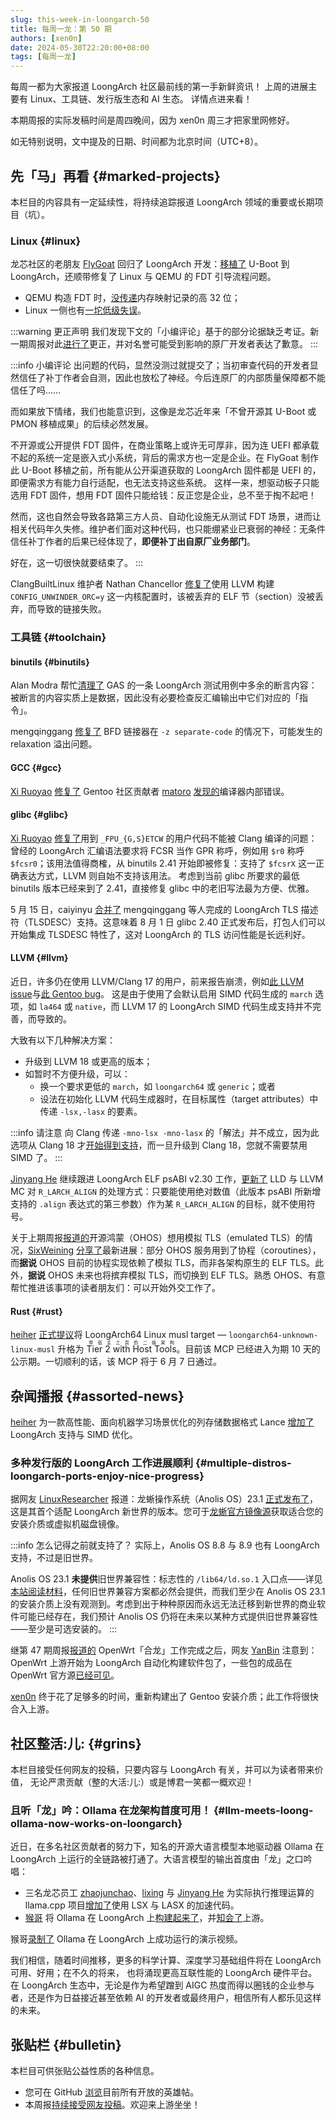 ```yaml
---
slug: this-week-in-loongarch-50
title: 每周一龙：第 50 期
authors: [xen0n]
date: 2024-05-30T22:20:00+08:00
tags: [每周一龙]
---
```


每周一都为大家报道 LoongArch 社区最前线的第一手新鲜资讯！
上周的进展主要有 Linux、工具链、发行版生态和 AI 生态。
详情点进来看！

<!-- truncate -->

本期周报的实际发稿时间是周四晚间，因为 xen0n 周三才把家里网修好。

如无特别说明，文中提及的日期、时间都为北京时间（UTC+8）。

## 先「马」再看 {#marked-projects}

本栏目的内容具有一定延续性，将持续追踪报道 LoongArch 领域的重要或长期项目（坑）。

### Linux {#linux}

龙芯社区的老朋友 [FlyGoat] 回归了 LoongArch 开发：[移植了](https://lists.denx.de/pipermail/u-boot/2024-May/554168.html)
U-Boot 到 LoongArch，还顺带修复了 Linux 与 QEMU 的 FDT 引导流程问题。

* QEMU 构造 FDT 时，[没传递](https://patchwork.ozlabs.org/project/qemu-devel/patch/20240520-loongarch-fdt-memnode-v1-1-5ea9be93911e@flygoat.com/)内存映射记录的高 32 位；
* Linux 一侧也有[一坨低级失误](https://lore.kernel.org/loongarch/20240522-loongarch-booting-fixes-v3-0-25e77a8fc86e@flygoat.com/)。

:::warning 更正声明
我们发现下文的「小编评论」基于的部分论据缺乏考证。新一期周报对此[进行了](./2024-06-03-this-week-in-loongarch-51.md#linux)更正，并对名誉可能受到影响的原厂开发者表达了歉意。
:::

:::info 小编评论
出问题的代码，显然没测过就提交了；当初审查代码的开发者显然信任了补丁作者会自测，因此也放松了神经。今后连原厂的内部质量保障都不能信任了吗……

而如果放下情绪，我们也能意识到，这像是龙芯近年来「不曾开源其 U-Boot 或 PMON 移植成果」的后续必然发展。

不开源或公开提供 FDT 固件，在商业策略上或许无可厚非，因为连 UEFI 都承载不起的系统一定是嵌入式小系统，背后的需求方也一定是企业。在
FlyGoat 制作此 U-Boot 移植之前，所有能从公开渠道获取的 LoongArch 固件都是 UEFI 的，即便需求方有能力自行适配，也无法支持这些系统。
这样一来，想驱动板子只能选用 FDT 固件，想用 FDT 固件只能给钱：反正您是企业，总不至于掏不起吧！

然而，这也自然会导致各路第三方人员、自动化设施无从测试 FDT 场景，进而让相关代码年久失修。维护者们面对这种代码，也只能绷紧业已衰弱的神经：无条件信任补丁作者的后果已经体现了，**即便补丁出自原厂业务部门**。

好在，这一切很快就要结束了。
:::

ClangBuiltLinux 维护者 Nathan Chancellor
[修复了](https://lore.kernel.org/loongarch/20240522-efi-zboot-lds-add-discard-sections-to-discard-v1-1-6b415efa0f85@kernel.org/)使用
LLVM 构建 `CONFIG_UNWINDER_ORC=y` 这一内核配置时，该被丢弃的 ELF 节（section）没被丢弃，而导致的链接失败。

[FlyGoat]: https://github.com/FlyGoat

### 工具链 {#toolchain}

#### binutils {#binutils}

Alan Modra 帮忙[清理了](https://sourceware.org/pipermail/binutils/2024-May/134286.html)
GAS 的一条 LoongArch 测试用例中多余的断言内容：被断言的内容实质上是数据，因此没有必要检查反汇编输出中它们对应的「指令」。

mengqinggang [修复了](https://sourceware.org/pipermail/binutils/2024-May/134285.html)
BFD 链接器在 `-z separate-code` 的情况下，可能发生的 relaxation 溢出问题。

#### GCC {#gcc}

[Xi Ruoyao][xry111] [修复了](https://gcc.gnu.org/pipermail/gcc-patches/2024-May/652419.html)
Gentoo 社区贡献者 [matoro] [发现的](https://gcc.gnu.org/PR115169)编译器内部错误。

[matoro]: https://github.com/matoro
[xry111]: https://github.com/xry111

#### glibc {#glibc}

[Xi Ruoyao][xry111] [修复了](https://sourceware.org/git/?p=glibc.git;a=commitdiff;h=0c1d2c277a59f08fd3232b33d18644ea890190ea)用到
`_FPU_{G,S}ETCW` 的用户代码不能被 Clang 编译的问题：曾经的 LoongArch 汇编语法要求将
FCSR 当作 GPR 称呼，例如用 `$r0` 称呼 `$fcsr0`；该用法值得商榷，从 binutils 2.41
开始即被修复：支持了 `$fcsrX` 这一正确表达方式，LLVM 则自始不支持该用法。
考虑到当前 glibc 所要求的最低 binutils 版本已经来到了 2.41，直接修复 glibc 中的老旧写法最为方便、优雅。

5 月 15 日，caiyinyu [合并了](https://sourceware.org/git/?p=glibc.git;a=commit;h=1dbf2bef7934cee9829d875f11968d6ff1fee77f)
mengqinggang 等人完成的 LoongArch TLS 描述符（TLSDESC）支持。这意味着 8 月 1 日
glibc 2.40 正式发布后，打包人们可以开始集成 TLSDESC 特性了，这对 LoongArch 的
TLS 访问性能是长远利好。

#### LLVM {#llvm}

近日，许多仍在使用 LLVM/Clang 17 的用户，前来报告崩溃，例如[此 LLVM issue](https://github.com/llvm/llvm-project/issues/93372)与[此 Gentoo bug](https://bugs.gentoo.org/929197)。
这是由于使用了会默认启用 SIMD 代码生成的 `march` 选项，如 `la464` 或 `native`，而
LLVM 17 的 LoongArch SIMD 代码生成支持并不完善，而导致的。

大致有以下几种解决方案：

* 升级到 LLVM 18 或更高的版本；
* 如暂时不方便升级，可以：
    * 换一个要求更低的 `march`，如 `loongarch64` 或 `generic`；或者
    * 设法在初始化 LLVM 代码生成器时，在目标属性（target attributes）中传递 `-lsx,-lasx` 的要素。

:::info 请注意
向 Clang 传递 `-mno-lsx -mno-lasx` 的「解法」并不成立，因为此选项从 Clang 18
才[开始得到支持](https://github.com/llvm/llvm-project/commit/8d4e35600f3ba90997a59fdb9baeb196e723eec9)，而一旦升级到
Clang 18，您就不需要禁用 SIMD 了。
:::

[Jinyang He][MQ-mengqing] 继续跟进 LoongArch ELF psABI v2.30 工作，[更新了](https://github.com/llvm/llvm-project/pull/93775)
LLD 与 LLVM MC 对 `R_LARCH_ALIGN` 的处理方式：只要能使用绝对数值（此版本 psABI
所新增支持的 `.align` 表达式的第三参数）作为某 `R_LARCH_ALIGN` 的目标，就不使用符号。

关于上期周报[报道的](./2024-05-20-this-week-in-loongarch-49.md#llvm)开源鸿蒙（OHOS）想用模拟
TLS（emulated TLS）的情况，[SixWeining] [分享了](https://github.com/llvm/llvm-project/pull/92483#issuecomment-2128303438)最新进展：部分
OHOS 服务用到了协程（coroutines），而**据说** OHOS 目前的协程实现依赖了模拟 TLS，而非各架构原生的 ELF TLS。此外，**据说**
OHOS 未来也将摈弃模拟 TLS，而切换到 ELF TLS。熟悉 OHOS、有意帮忙推进该事项的读者朋友们：可以开始外交工作了。

[SixWeining]: https://github.com/SixWeining

#### Rust {#rust}

[heiher] [正式提议](https://github.com/rust-lang/compiler-team/issues/753)将
LoongArch64 Linux musl target &mdash; `loongarch64-unknown-linux-musl` 升格为
<ruby>Tier 2 with Host Tools<rt>带宿主工具的二级架构</rt></ruby>。目前该 MCP
已经进入为期 10 天的公示期。一切顺利的话，该 MCP 将于 6 月 7 日通过。

[heiher]: https://github.com/heiher

## 杂闻播报 {#assorted-news}

[heiher] 为一款高性能、面向机器学习场景优化的列存储数据格式 Lance
[增加了](https://github.com/lancedb/lance/pull/2406) LoongArch 支持与 SIMD 优化。

### 多种发行版的 LoongArch 工作进展顺利 {#multiple-distros-loongarch-ports-enjoy-nice-progress}

据网友 [LinuxResearcher] 报道：龙蜥操作系统（Anolis OS）23.1 [正式发布了](https://gitee.com/anolis/rnotes/blob/master/anolis/rnotes/anolis-23.1-ga.md)，这是其首个适配
LoongArch 新世界的版本。您可于[龙蜥官方镜像源](https://mirrors.openanolis.cn/anolis/23/isos/GA/loongarch64/)获取适合您的安装介质或虚拟机磁盘镜像。

:::info 怎么记得之前就支持了？
实际上，Anolis OS 8.8 与 8.9 也有 LoongArch 支持，不过是旧世界。

Anolis OS 23.1 **未提供**旧世界兼容性：标志性的 `/lib64/ld.so.1` 入口点——详见[本站阅读材料](/docs/world-compat-details/#程序解释器)，任何旧世界兼容方案都必然会提供，而我们至少在
Anolis OS 23.1 的安装介质上没有观测到。考虑到出于种种原因而永远无法迁移到新世界的商业软件可能已经存在，我们预计
Anolis OS 仍将在未来以某种方式提供旧世界兼容性——至少是可选安装的。
:::

继第 47 期周报[报道的](./2024-05-07-this-week-in-loongarch-47/index.md#openwrt-loongarch64-port-mainlined)
OpenWrt「合龙」工作完成之后，网友 [YanBin][plum930] 注意到：OpenWrt
上游开始为 LoongArch 自动化构建软件包了，一些包的成品在 OpenWrt
官方源[已经可见](https://downloads.openwrt.org/snapshots/targets/loongarch64/generic/)。

[xen0n] 终于花了足够多的时间，重新构建出了 Gentoo 安装介质；此工作将很快合入上游。

[LinuxResearcher]: https://github.com/LinuxResearcher
[plum930]: https://github.com/plum930
[xen0n]: https://github.com/xen0n

## 社区整活:儿: {#grins}

本栏目接受任何网友的投稿，只要内容与 LoongArch 有关，并可以为读者带来价值，
无论严肃贡献（整的大活:儿:）或是博君一笑都一概欢迎！

### 且听「龙」吟：Ollama 在龙架构首度可用！ {#llm-meets-loong-ollama-now-works-on-loongarch}

近日，在多名社区贡献者的努力下，知名的开源大语言模型本地驱动器 Ollama 在
LoongArch 上运行的全链路被打通了。大语言模型的输出首度由「龙」之口吟唱：

* 三名龙芯员工 [zhaojunchao](https://github.com/junchao-loongson)、[lixing](https://github.com/lixing-star)
  与 [Jinyang He][MQ-mengqing] 为实际执行推理运算的 llama.cpp
  项目[增加了](https://github.com/ggerganov/llama.cpp/pull/6454)使用
  LSX 与 LASX 的加速代码。
* [猴哥][HougeLangley] 将 Ollama 在 LoongArch 上[构建起来了](https://github.com/HougeLangley/ollama-loongarch64)，并[知会了](https://github.com/ollama/ollama/issues/4552)上游。

猴哥[录制了](https://www.bilibili.com/video/BV1wf421R7Zx/)
Ollama 在 LoongArch 上成功运行的演示视频。

我们相信，随着时间推移，更多的科学计算、深度学习基础组件将在 LoongArch 可用、好用；在不久的将来，
也将涌现更高互联性能的 LoongArch 硬件平台。在 LoongArch 生态中，无论是作为希望蹭到
AIGC 热度而得以圈钱的企业参与者，还是作为日益接近甚至依赖 AI 的开发者或最终用户，相信所有人都乐见这样的未来。

[HougeLangley]: https://github.com/HougeLangley
[MQ-mengqing]: https://github.com/MQ-mengqing

## 张贴栏 {#bulletin}

本栏目可供张贴公益性质的各种信息。

* 您可在 GitHub [浏览](https://github.com/loongson-community/discussions/labels/%E8%8B%B1%E9%9B%84%E5%B8%96)目前所有开放的英雄帖。
* 本周报[持续接受网友投稿][call-for-submissions]。欢迎来上游坐坐！

[call-for-submissions]: https://github.com/loongson-community/areweloongyet/issues/16
